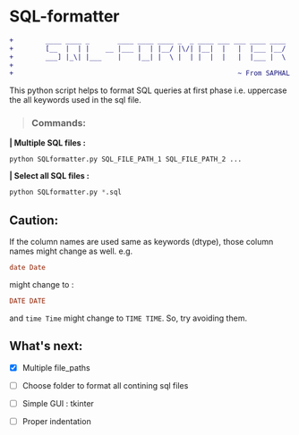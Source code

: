 # SQL-formatter
```diff
+        ____ ____ _       ____ ____ ____ _  _ ____ ___ ___ ____ ____           +
+        [__  |  | |    __ |___ |  | |__/ |\/| |__|  |   |  |___ |__/           +
+        ___] |_\| |___    |    |__| |  \ |  | |  |  |   |  |___ |  \           +
+                                                                               +
+                                                        ~ From SAPHAL          +
```

This python script helps to format SQL queries at first phase i.e. uppercase the all keywords used in the sql file.

> ### Commands:

**| Multiple SQL files :**
```python
python SQLformatter.py SQL_FILE_PATH_1 SQL_FILE_PATH_2 ...
```

**| Select all SQL files :**
```python
python SQLformatter.py *.sql
```

## Caution:

If the column names are used same as keywords (dtype), those column names might change as well. 
e.g. 
```sql
date Date 
``` 
might change to : 
``` sql 
DATE DATE
```
and `time Time` might change to `TIME TIME`. So, try avoiding them.

## What's next:

- [x]  Multiple file_paths
- [ ]  Choose folder to format all contining sql files
- [ ]  Simple GUI : tkinter
- [ ]  Proper indentation

